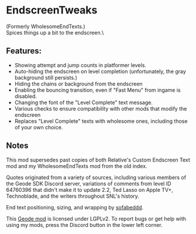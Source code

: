 # EndscreenTweaks
<c-AAAAAA>(Formerly WholesomeEndTexts.)</c>\
Spices things up a bit to the endscreen.\

## Features:
* Showing attempt and jump counts in platformer levels.
* Auto-hiding the endscreen on level completion (unfortunately, the gray background still persists.)
* Hiding the chains or background from the endscreen
* Enabling the bouncing transition, even if "Fast Menu" from ingame is disabled.
* Changing the font of the "Level Complete" text message.
* Various checks to ensure compatibility with other mods that modify the endscreen
* Replaces "Level Complete" texts with wholesome ones, including those of your own choice.

## Notes
This mod supersedes past copies of both Relative's Custom Endscreen Text mod and my WholesomeEndTexts mod from the old index.

Quotes originated from a variety of sources, including various members of the Geode SDK Discord server, variations of comments from level ID 64760396 that didn't make it to update 2.2, Ted Lasso on Apple TV+, Technoblade, and the writers throughout SNL's history. 

End text positioning, sizing, and wrapping by [sofabeddd](user:7976112).

This [Geode mod](https://geode-sdk.org) is licensed under LGPLv2. To report bugs or get help with using my mods, press the Discord button in the lower left corner.